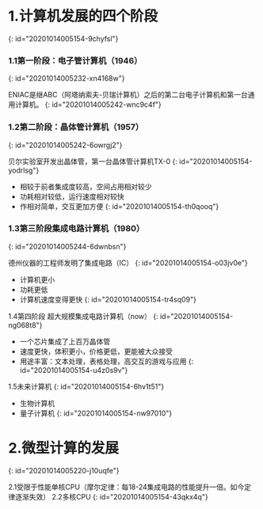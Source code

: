 # 1.计算机发展的四个阶段
{: id="20201014005154-9chyfsl"}

### 1.1第一阶段：电子管计算机（1946）
{: id="20201014005232-xn4168w"}

ENIAC是继ABC（阿塔纳索夫-贝瑞计算机）之后的第二台电子计算机和第一台通用计算机。
{: id="20201014005242-wnc9c4f"}

### 1.2第二阶段：晶体管计算机（1957）
{: id="20201014005242-6owrgj2"}

贝尔实验室开发出晶体管，第一台晶体管计算机TX-0
{: id="20201014005154-yodrlsg"}

- 相较于前者集成度较高，空间占用相对较少
- 功耗相对较低，运行速度相对较快
- 作相对简单，交互更加方便
{: id="20201014005154-th0qooq"}

### 1.3第三阶段集成电路计算机（1980）
{: id="20201014005244-6dwnbsn"}

德州仪器的工程师发明了集成电路（IC）
{: id="20201014005154-o03jv0e"}

- 计算机更小
- 功耗更低
- 计算机速度变得更快
{: id="20201014005154-tr4sq09"}

1.4第四阶段 超大规模集成电路计算机（now）
{: id="20201014005154-ng068t8"}

- 一个芯片集成了上百万晶体管
- 速度更快，体积更小，价格更低，更能被大众接受
- 用途丰富：文本处理，表格处理，高交互的游戏与应用
{: id="20201014005154-u4z0s9v"}

1.5未来计算机
{: id="20201014005154-6hv1t51"}

- 生物计算机
- 量子计算机
{: id="20201014005154-nw97010"}

# 2.微型计算的发展
{: id="20201014005220-j10uqfe"}

2.1受限于性能单核CPU（摩尔定律：每18-24集成电路的性能提升一倍。如今定律逐渐失效）
2.2多核CPU
{: id="20201014005154-43qkx4q"}
